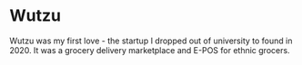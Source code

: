 # Wutzu

Wutzu was my first love - the startup I dropped out of university to found in 2020. It was a grocery delivery marketplace and E-POS for ethnic grocers. 